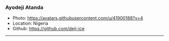 ### Ayodeji Atanda
- Photo: https://avatars.githubusercontent.com/u/41900188?v=4
- Location: Nigeria
- Github: https://github.com/deji-ice
***

